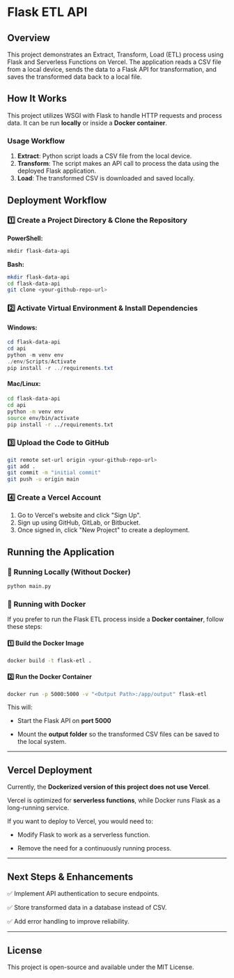 # Flask ETL API

## Overview
This project demonstrates an Extract, Transform, Load (ETL) process using Flask and Serverless Functions on Vercel. The application reads a CSV file from a local device, sends the data to a Flask API for transformation, and saves the transformed data back to a local file.

## How It Works
This project utilizes WSGI with Flask to handle HTTP requests and process data. It can be run **locally** or inside a **Docker container**.

### Usage Workflow
1. **Extract**: Python script loads a CSV file from the local device.
2. **Transform**: The script makes an API call to process the data using the deployed Flask application.
3. **Load**: The transformed CSV is downloaded and saved locally.

## Deployment Workflow
### 1️⃣ Create a Project Directory & Clone the Repository
**PowerShell:**
```powershell
mkdir flask-data-api
```
**Bash:**
```bash
mkdir flask-data-api
cd flask-data-api
git clone <your-github-repo-url>
```

### 2️⃣ Activate Virtual Environment & Install Dependencies
#### Windows:
```powershell
cd flask-data-api
cd api
python -m venv env
./env/Scripts/Activate
pip install -r ../requirements.txt
```
#### Mac/Linux:
```bash
cd flask-data-api
cd api
python -m venv env
source env/bin/activate
pip install -r ../requirements.txt
```

### 3️⃣ Upload the Code to GitHub
```bash
git remote set-url origin <your-github-repo-url>
git add .
git commit -m "initial commit"
git push -u origin main
```

### 4️⃣ Create a Vercel Account
1. Go to Vercel's website and click "Sign Up".
2. Sign up using GitHub, GitLab, or Bitbucket.
3. Once signed in, click "New Project" to create a deployment.

## Running the Application
### 🏃 Running Locally (Without Docker)
```bash
python main.py
```

### 🐳 Running with Docker
If you prefer to run the Flask ETL process inside a **Docker container**, follow these steps:

#### 1️⃣ Build the Docker Image

```sh
docker build -t flask-etl .
```

#### 2️⃣ Run the Docker Container

```sh
docker run -p 5000:5000 -v "<Output Path>:/app/output" flask-etl
```

This will:

- Start the Flask API on **port 5000**

- Mount the **output folder** so the transformed CSV files can be saved to the local system.

---

## Vercel Deployment

Currently, the **Dockerized version of this project does not use Vercel**.

Vercel is optimized for **serverless functions**, while Docker runs Flask as a long-running service.

If you want to deploy to Vercel, you would need to:

- Modify Flask to work as a serverless function.

- Remove the need for a continuously running process.

---

## Next Steps & Enhancements

✅ Implement API authentication to secure endpoints.

✅ Store transformed data in a database instead of CSV.

✅ Add error handling to improve reliability.


---

## License

This project is open-source and available under the MIT License.


